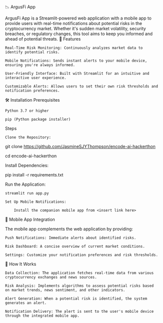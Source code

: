 📉 ArgusFi App

ArgusFi App is a Streamlit-powered web application with a mobile app to provide users with real-time notifications about potential risks in the cryptocurrency market. Whether it's sudden market volatility, security breaches, or regulatory changes, this tool aims to keep you informed and ahead of potential threats.
🚀 Features

    Real-Time Risk Monitoring: Continuously analyzes market data to identify potential risks.

    Mobile Notifications: Sends instant alerts to your mobile device, ensuring you're always informed.

    User-Friendly Interface: Built with Streamlit for an intuitive and interactive user experience.

    Customizable Alerts: Allows users to set their own risk thresholds and notification preferences.

🛠️ Installation
Prerequisites

    Python 3.7 or higher

    pip (Python package installer)

Steps

    Clone the Repository:

git clone https://github.com/JasmineSJYThompson/encode-ai-hackerthon

cd encode-ai-hackerthon

Install Dependencies:

pip install -r requirements.txt

Run the Application:

    streamlit run app.py

    Set Up Mobile Notifications:

        Install the companion mobile app from <insert link here>
        
📱 Mobile App Integration

The mobile app complements the web application by providing:

    Push Notifications: Immediate alerts about identified risks.

    Risk Dashboard: A concise overview of current market conditions.

    Settings: Customize your notification preferences and risk thresholds.

🧠 How It Works

    Data Collection: The application fetches real-time data from various cryptocurrency exchanges and news sources.

    Risk Analysis: Implements algorithms to assess potential risks based on market trends, news sentiment, and other indicators.

    Alert Generation: When a potential risk is identified, the system generates an alert.

    Notification Delivery: The alert is sent to the user's mobile device through the integrated mobile app.
